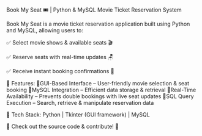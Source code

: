 Book My Seat 🎟️ | Python & MySQL Movie Ticket Reservation System

Book My Seat is a movie ticket reservation application built using Python and MySQL, allowing users to:

✅ Select movie shows & available seats 🎬

✅ Reserve seats with real-time updates 🪑

✅ Receive instant booking confirmations 📩

🔹 Features:
🔹GUI-Based Interface – User-friendly movie selection & seat booking
🔹MySQL Integration – Efficient data storage & retrieval
🔹Real-Time Availability – Prevents double bookings with live seat updates
🔹SQL Query Execution – Search, retrieve & manipulate reservation data

📌 Tech Stack: Python | Tkinter (GUI framework) | MySQL

🔗 Check out the source code & contribute! 🚀
